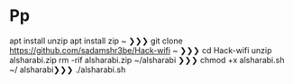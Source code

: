 # Pp
 apt install unzip  apt install zip ~ ❯❯❯ git clone https://github.com/sadamshr3be/Hack-wifi  ~ ❯❯❯ cd Hack-wifi  unzip alsharabi.zip  rm -rif alsharabi.zip  ~/alsharabi ❯❯❯ chmod +x alsharabi.sh  ~/ alsharabi❯❯❯ ./alsharabi.sh
